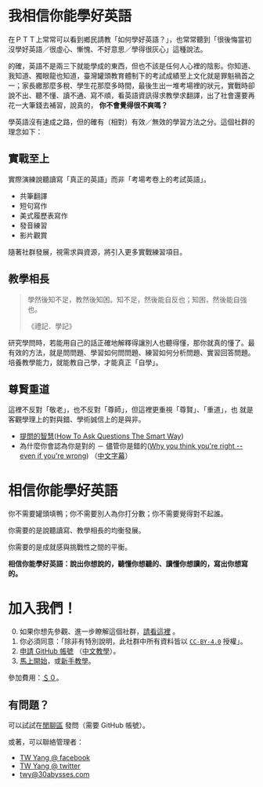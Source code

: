 ﻿# 我相信你能學好英語

在ＰＴＴ上常常可以看到鄉民請教「如何學好英語？」，也常常聽到「很後悔當初
沒學好英語／很虛心、慚愧、不好意思／學得很灰心」這種說法。

的確，英語不是兩三下就能學成的東西，但也不該是任何人心裡的陰影。你知道、
我知道、獨眼龍也知道，臺灣罐頭教育體制下的考試成績至上文化就是罪魁禍首之
一；家長繳那麼多稅、學生花那麼多時間，最後生出一堆考場裡的狀元，實戰時卻
說不出、聽不懂、讀不通、寫不順，看英語資訊得求教學求翻譯，出了社會還要再
花一大筆錢去補習，說真的， **你不會覺得很不爽嗎？**

學英語沒有速成之路，但的確有（相對）有效／無效的學習方法之分。這個社群的
理念如下：


##  實戰至上

實際演練說聽讀寫「真正的英語」而非「考場考卷上的考試英語」。

* 共筆翻譯
* 短句寫作
* 美式履歷表寫作
* 發音練習
* 影片觀賞

隨著社群發展，視需求與資源，將引入更多實戰練習項目。


##  教學相長

> 學然後知不足，教然後知困。知不足，然後能自反也；知困，然後能自強也。
>
> 《禮記．學記》

研究學問時，若能用自己的話正確地解釋得讓別人也聽得懂，那你就真的懂了。最
有效的方法，就是問問題、學習如何問問題、練習如何分析問題、實習回答問題。
培養教學能力，就能教自己學，才能真正「自學」。


##  尊賢重道

這裡不反對「敬老」，也不反對「尊師」，但這裡更重視「尊賢」、「重道」，也
就是客觀學理上的對與錯、學術誠信上的是與非。

* [提問的智慧][1]([How To Ask Questions The Smart Way][2])
* 為什麼你會認為你是對的 － 儘管你是錯的([Why you think you're right -- even if you're wrong][3])
  （[中文字幕][4]）

[1]: https://github.com/ryanhanwu/How-To-Ask-Questions-The-Smart-Way
[2]: http://www.catb.org/~esr/faqs/smart-questions.html
[3]: https://www.ted.com/talks/julia_galef_why_you_think_you_re_right_even_if_you_re_wrong
[4]: https://www.ted.com/talks/julia_galef_why_you_think_you_re_right_even_if_you_re_wrong/transcript?language=zh-tw



# 相信你能學好英語

你不需要罐頭填鴨；你不需要別人為你打分數；你不需要覺得對不起誰。

你需要的是說聽讀寫、教學相長的均衡發展。

你需要的是成就感與挑戰性之間的平衡。

**相信你能學好英語：說出你想說的，聽懂你想聽的、讀懂你想讀的，寫出你想寫
的。**



# 加入我們！

0.  如果你想先參觀、進一步瞭解這個社群，[請看這裡][8] 。
1.  你必須同意：「除非有特別說明，此社群中所有資料皆以 [`CC-BY-4.0`][14]
    授權」。
2.  [申請 GitHub 帳號][9] （[中文教學][10]）。
3.  [馬上開始][11]，或[新手教學][12]。

參加費用：[＄０][13]。

[8]: introduction.md
[9]: https://github.com/join
[10]: how-to-create-github-account.md
[11]: https://github.com/teach-and-learn
[12]: onboarding.md
[13]: cost-fee-price-money.md
[14]: https://creativecommons.org/licenses/by/4.0/


##  有問題？

可以試試在[閒聊區][5] 發問（需要 GitHub 帳號）。

[5]: https://github.com/teach-and-learn/chat/issues

或著，可以聯絡管理者：

* [TW Yang @ facebook][6]
* [TW Yang @ twitter][7]
* <twy@30abysses.com>

[6]: https://www.facebook.com/tw.yang.30
[7]: https://twitter.com/twy30
